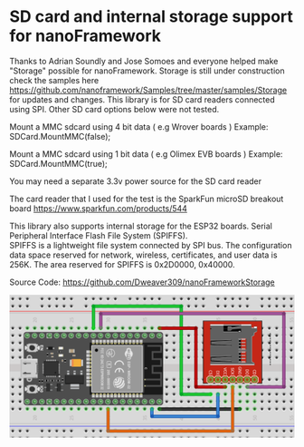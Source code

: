 ﻿# SD card and internal storage support for nanoFramework

Thanks to Adrian Soundly and Jose Somoes and everyone helped make "Storage" possible for nanoFramework.
Storage is still under construction check the samples here https://github.com/nanoframework/Samples/tree/master/samples/Storage
for updates and changes. This library is for SD card readers connected using SPI. Other SD card options below were not tested.

Mount a MMC sdcard using 4 bit data ( e.g Wrover boards )
Example: SDCard.MountMMC(false);

 Mount a MMC sdcard using 1 bit data ( e.g Olimex EVB boards )
Example: SDCard.MountMMC(true);

You may need a separate 3.3v power source for the SD card reader 

The card reader that I used for the test is the SparkFun microSD breakout board https://www.sparkfun.com/products/544

This library also supports internal storage for the ESP32 boards. Serial Peripheral Interface Flash File System (SPIFFS).  
SPIFFS is a lightweight file system connected by SPI bus. The configuration data space reserved for network, wireless, 
certificates,  and user data is 256K. The area reserved for SPIFFS is 0x2D0000, 0x40000.

Source Code: https://github.com/Dweaver309/nanoFrameworkStorage

![ScreenShot](https://github.com/Dweaver309/nanoFrameworkStorage/blob/master/ESP32SDCard.png)


